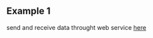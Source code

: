 <h2>Example 1</h2>

<p>send and receive data throught web service  <a href="http://blog.bdoughan.com/2011/06/using-jaxbs-xmlaccessortype-to.html"/>here</p>

